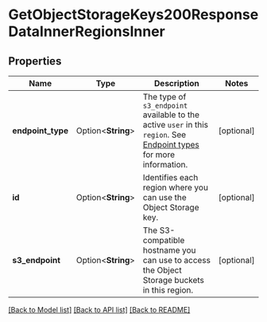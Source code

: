 # GetObjectStorageKeys200ResponseDataInnerRegionsInner

## Properties

Name | Type | Description | Notes
------------ | ------------- | ------------- | -------------
**endpoint_type** | Option<**String**> | The type of `s3_endpoint` available to the active `user` in this `region`. See [Endpoint types](https://techdocs.akamai.com/cloud-computing/docs/object-storage#endpoint-type) for more information. | [optional]
**id** | Option<**String**> | Identifies each region where you can use the Object Storage key. | [optional]
**s3_endpoint** | Option<**String**> | The S3-compatible hostname you can use to access the Object Storage buckets in this region. | [optional]

[[Back to Model list]](../README.md#documentation-for-models) [[Back to API list]](../README.md#documentation-for-api-endpoints) [[Back to README]](../README.md)


